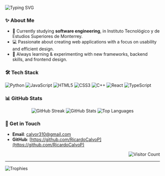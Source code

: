 ![Typing SVG](https://readme-typing-svg.herokuapp.com?font=Fira+Code&size=24&duration=3000&pause=1000&color=FF5733&center=true&vCenter=true&width=435&lines=Hello+there!;I'm+Ricardo+👋;Welcome+to+my+GitHub+profile!;)


### ✨ About Me

- 🏫 Currently studying **software engineering**, in Instituto Tecnológico y de Estudios Superiores de Monterrey.
- 💻 Passionate about creating web applications with a focus on usability and efficient design.
- 📘 Always learning & experimenting with new frameworks, backend skills, and frontend design.

### 🛠️ Tech Stack
![Python](https://img.shields.io/badge/python-3670A0?style=for-the-badge&logo=python&logoColor=ffdd54)
![JavaScript](https://img.shields.io/badge/javascript-%23323330.svg?style=for-the-badge&logo=javascript&logoColor=%23F7DF1E)
![HTML5](https://img.shields.io/badge/html5-%23E34F26.svg?style=for-the-badge&logo=html5&logoColor=white)
![CSS3](https://img.shields.io/badge/css3-%231572B6.svg?style=for-the-badge&logo=css3&logoColor=white)
![C++](https://img.shields.io/badge/c++-%2300599C.svg?style=for-the-badge&logo=c%2B%2B&logoColor=white)
![React](https://img.shields.io/badge/react-%2320232a.svg?style=for-the-badge&logo=react&logoColor=%2361DAFB)
![TypeScript](https://img.shields.io/badge/typescript-%23007ACC.svg?style=for-the-badge&logo=typescript&logoColor=white)

### 📊 GitHub Stats

<div align="center">
  <img src="https://github-readme-streak-stats.herokuapp.com/?user=RicardoCalvoP&theme=tokyonight&hide_border=true" alt="GitHub Streak" />
  <img src="https://github-readme-stats.vercel.app/api?username=RicardoCalvoP&show_icons=true&theme=tokyonight&hide_border=true" alt="GitHub Stats" />
<img src="https://github-readme-stats.vercel.app/api/top-langs/?username=RicardoCalvoP&layout=compact&theme=tokyonight&hide_border=true" alt="Top Languages" />
</div>




### 🙋 Get in Touch

  - **Email**: [calvor310@gmail.com](calvor310@gmail.com)  
  -  **GitHub**: [https://github.com/RicardoCalvoP](https://github.com/RicardoCalvoP)
<div align="right">
  <img src="https://komarev.com/ghpvc/?username=RicardoCalvoP&color=7AA2F7" alt="Visitor Count" />
</div>

---

![Trophies](https://github-profile-trophy.vercel.app/?username=RicardoCalvoP&theme=tokyonight&hide_border=true&margin-w=15&row=1)

